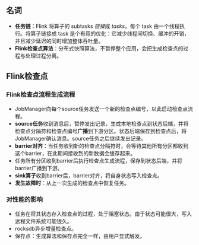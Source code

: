 ## 名词

- **任务链**：Flink 将算子的 subtasks *链接*成 *tasks*。每个 task 由一个线程执行。将算子链接成 task 是个有用的优化：它减少线程间切换、缓冲的开销，并且减少延迟的同时增加整体吞吐量。
- **Flink检查点算法**：分布式快照算法，不暂停整个应用，会把生成检查点的过程与处理过程分离。

## Flink检查点

### Flink检查点流程生成流程

- JobManager向每个source任务发送一个新的检查点编号，以此启动检查点流程。
- **source任务**收到消息后，暂停发出记录，生成本地检查点到状态后端，并将检查点分隔符和检查点编号**广播**到下游分区。状态后端保存到检查点后，将JobManager确认消息。source任务之后继续发出记录。
- **barrier对齐**：当任务收到新的检查点分隔符时，会等待其他所有分区都收到这个barrier，在此期间接收到的新数据会缓存起来。
- 任务所有分区收到barrier后执行检查点生成流程，保存到状态后端，并将barrier广播到下游。
- **sink算子**收到barrier后，barrier对齐，将自身状态写入检查点。
- **发生故障时**：从上一次生成的检查点中恢复任务。

### 对性能的影响

- 任务在将其状态存入检查点的过程，处于阻塞状态。由于状态可能很大，写入远程文件系统可能很久。
- rocksdb异步增量检查点。
- 保存点：生成算法和保存点完全一样，由用户显式触发。
